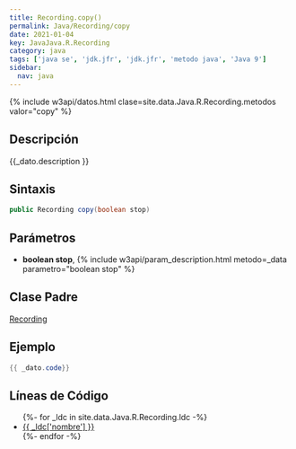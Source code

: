 ```yaml
---
title: Recording.copy()
permalink: Java/Recording/copy
date: 2021-01-04
key: JavaJava.R.Recording
category: java
tags: ['java se', 'jdk.jfr', 'jdk.jfr', 'metodo java', 'Java 9']
sidebar: 
  nav: java
---
```


{% include w3api/datos.html clase=site.data.Java.R.Recording.metodos valor="copy" %}

## Descripción
{{_dato.description }}

## Sintaxis
~~~java
public Recording copy(boolean stop)
~~~

## Parámetros
* **boolean stop**,  {% include w3api/param_description.html metodo=_data parametro="boolean stop" %}

## Clase Padre
[Recording](/Java/Recording/)

## Ejemplo
~~~java
{{ _dato.code}}
~~~

## Líneas de Código
<ul>
{%- for _ldc in site.data.Java.R.Recording.ldc -%}
   <li>
       <a href="{{_ldc['url'] }}">{{ _ldc['nombre'] }}</a>
   </li>
{%- endfor -%}
</ul>

